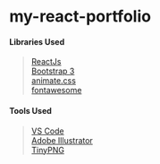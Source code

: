 # my-react-portfolio  

#### Libraries Used  
>[ReactJs](https://reactjs.org/)  
[Bootstrap 3](http://getbootstrap.com/docs/3.3/)  
[animate.css](https://daneden.github.io/animate.css/)  
[fontawesome](https://fontawesome.com)  

#### Tools Used  
>[VS Code](https://code.visualstudio.com/)  
[Adobe Illustrator](https://www.adobe.com/in/products/illustrator.html)  
[TinyPNG](https://tinypng.com)  


